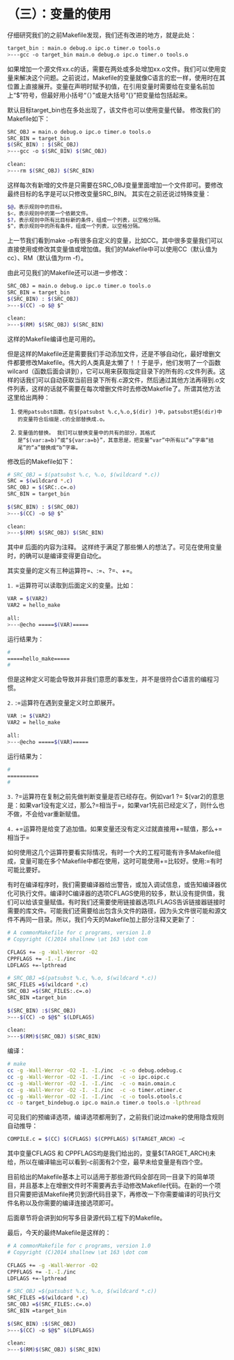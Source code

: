 # （三）：变量的使用


仔细研究我们的之前Makefile发现，我们还有改进的地方，就是此处：


```sh
target_bin : main.o debug.o ipc.o timer.o tools.o  
>---gcc -o target_bin main.o debug.o ipc.o timer.o tools.o  
```

如果增加一个源文件xx.c的话，需要在两处或多处增加xx.o文件。我们可以使用变量来解决这个问题。之前说过，Makefile的变量就像C语言的宏一样，使用时在其位置上直接展开。变量在声明时赋予初值，在引用变量时需要给在变量名前加上“$”符号，但最好用小括号“（）”或是大括号“{}”把变量给包括起来。

默认目标target_bin也在多处出现了，该文件也可以使用变量代替。
修改我们的Makefile如下：

```sh
SRC_OBJ = main.o debug.o ipc.o timer.o tools.o  
SRC_BIN = target_bin  
$(SRC_BIN) : $(SRC_OBJ)  
>---gcc -o $(SRC_BIN) $(SRC_OBJ)  
  
clean:  
>---rm $(SRC_OBJ) $(SRC_BIN)  
```

这样每次有新增的文件是只需要在SRC_OBJ变量里面增加一个文件即可。要修改最终目标的名字是可以只修改变量SRC_BIN。
其实在之前还说过特殊变量：

```sh
$@，表示规则中的目标。
$<，表示规则中的第一个依赖文件。
$?，表示规则中所有比目标新的条件，组成一个列表，以空格分隔。
$^，表示规则中的所有条件，组成一个列表，以空格分隔。
```

上一节我们看到make -p有很多自定义的变量，比如CC。其中很多变量我们可以直接使用或修改其变量值或增加值。我们的Makefile中可以使用CC（默认值为cc）、RM（默认值为rm -f）。
 
由此可见我们的Makefile还可以进一步修改：

```sh
SRC_OBJ = main.o debug.o ipc.o timer.o tools.o  
SRC_BIN = target_bin  
$(SRC_BIN) : $(SRC_OBJ)  
>---$(CC) -o $@ $^

clean:  
>---$(RM) $(SRC_OBJ) $(SRC_BIN)  
```

这样的Makefile编译也是可用的。

但是这样的Makefile还是需要我们手动添加文件，还是不够自动化，最好增删文件都要修改Makefile。伟大的人类真是太懒了！！于是乎，他们发明了一个函数wilcard（函数后面会讲到），它可以用来获取指定目录下的所有的.c文件列表。这样的话我们可以自动获取当前目录下所有.c源文件，然后通过其他方法再得到.o文件列表，这样的话就不需要在每次增删文件时去修改Makefile了。所谓其他方法这里给出两种：

1.     使用patsubst函数。在$(patsubst %.c,%.o,$(dir) )中，patsubst把$(dir)中的变量符合后缀是.c的全部替换成.o。

2.     变量值的替换。 我们可以替换变量中的共有的部分，其格式是“$(var:a=b)”或“${var:a=b}”，其意思是，把变量“var”中所有以“a”字串“结尾”的“a”替换成“b”字串。


修改后的Makefile如下：

```sh
# SRC_OBJ = $(patsubst %.c, %.o, $(wildcard *.c))
SRC = $(wildcard *.c)  
SRC_OBJ = $(SRC:.c=.o)  
SRC_BIN = target_bin  
   
$(SRC_BIN) : $(SRC_OBJ)  
>---$(CC) -o $@ $^  
   
clean:  
>---$(RM) $(SRC_OBJ) $(SRC_BIN)  
```

其中# 后面的内容为注释。
这样终于满足了那些懒人的想法了。可见在使用变量时，的确可以是编译变得更自动化。
 
其实变量的定义有三种运算符=、:=、?=、+=。

`1.`     =运算符可以读取到后面定义的变量。比如：

```sh
VAR = $(VAR2)  
VAR2 = hello_make  
   
all:  
>---@echo =====$(VAR)=====  
```

运行结果为：

```sh
#  
=====hello_make=====  
#  
```

但是这种定义可能会导致并非我们意愿的事发生，并不是很符合C语言的编程习惯。

`2.`     :=运算符在遇到变量定义时立即展开。

```sh
VAR := $(VAR2)                                                                                                                                                                                          
VAR2 = hello_make  
   
all:  
>---@echo =====$(VAR)=====  
```

运行结果为：

```sh
#  
==========  
# 
```

`3.`     ?=运算符在复制之前先做判断变量是否已经存在。例如var1 ?= $(var2)的意思是：如果var1没有定义过，那么?=相当于=，如果var1先前已经定义了，则什么也不做，不会给var重新赋值。


`4.`     +=运算符是给变了追加值。如果变量还没有定义过就直接用+=赋值，那么+=相当于=
 
如何使用这几个运算符要看实际情况，有时一个大的工程可能有许多Makefile组成，变量可能在多个Makefile中都在使用，这时可能使用+=比较好。使用:=有时可能比要好。

有时在编译程序时，我们需要编译器给出警告，或加入调试信息，或告知编译器优化可执行文件。编译时C编译器的选项CFLAGS使用的较多，默认没有提供值，我们可以给该变量赋值。有时我们还需要使用链接器选项LFLAGS告诉链接器链接时需要的库文件。可能我们还需要给出包含头文件的路径，因为头文件很可能和源文件不再同一目录。所以，我们今天的Makefile加上部分注释又更新了：


```sh
# A commonMakefile for c programs, version 1.0  
# Copyright (C)2014 shallnew \at 163 \dot com  
   
CFLAGS += -g -Wall-Werror -O2  
CPPFLAGS += -I.-I./inc                                                                                                                                                                    
LDFLAGS +=-lpthread  
   
# SRC_OBJ =$(patsubst %.c, %.o, $(wildcard *.c))  
SRC_FILES =$(wildcard *.c)  
SRC_OBJ =$(SRC_FILES:.c=.o)  
SRC_BIN =target_bin  
   
$(SRC_BIN) :$(SRC_OBJ)  
>---$(CC) -o $@$^ $(LDFLAGS)  
   
clean:  
>---$(RM)$(SRC_OBJ) $(SRC_BIN)  
```

编译：


```sh
# make  
cc -g -Wall-Werror -O2 -I. -I./inc  -c -o debug.odebug.c  
cc -g -Wall-Werror -O2 -I. -I./inc  -c -o ipc.oipc.c  
cc -g -Wall-Werror -O2 -I. -I./inc  -c -o main.omain.c  
cc -g -Wall-Werror -O2 -I. -I./inc  -c -o timer.otimer.c  
cc -g -Wall-Werror -O2 -I. -I./inc  -c -o tools.otools.c  
cc -o target_bindebug.o ipc.o main.o timer.o tools.o -lpthread  
```

可见我们的预编译选项，编译选项都用到了，之前我们说过make的使用隐含规则自动推导：

```sh
COMPILE.c = $(CC) $(CFLAGS) $(CPPFLAGS) $(TARGET_ARCH) –c  
```

其中变量CFLAGS 和 CPPFLAGS均是我们给出的，变量$(TARGET_ARCH)未给，所以在编译输出可以看到-c前面有2个空，最早未给变量是有四个空。

目前给出的Makefile基本上可以适用于那些源代码全部在同一目录下的简单项目，并且基本上在增删文件时不需要再去手动修改Makefile代码。在新的一个项目只需要把该Makefile拷贝到源代码目录下，再修改一下你需要编译的可执行文件名称以及你需要的编译连接选项即可。

后面章节将会讲到如何写多目录源代码工程下的Makefile。

最后，今天的最终Makefile是这样的：


```sh
# A commonMakefile for c programs, version 1.0  
# Copyright (C)2014 shallnew \at 163 \dot com  
   
CFLAGS += -g -Wall-Werror -O2  
CPPFLAGS += -I.-I./inc                                                                                                                                                                    
LDFLAGS +=-lpthread  
   
# SRC_OBJ =$(patsubst %.c, %.o, $(wildcard *.c))  
SRC_FILES =$(wildcard *.c)  
SRC_OBJ =$(SRC_FILES:.c=.o)  
SRC_BIN =target_bin  
   
$(SRC_BIN) :$(SRC_OBJ)  
>---$(CC) -o $@$^ $(LDFLAGS)  
   
clean:  
>---$(RM)$(SRC_OBJ) $(SRC_BIN)  
```